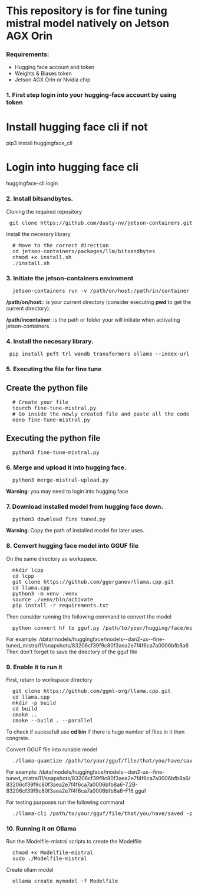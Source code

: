 # This repository is for fine tuning mistral model natively on Jetson AGX Orin

### Requirements:
- Hugging face account and token
- Weights & Biases token
- Jetson AGX Orin or Nvidia chip

### **1.** First step login into your hugging-face account by using token

  # Install hugging face cli if not
  
  pip3 install huggingface_cli

  # Login into hugging face cli
  
  huggingface-cli login

### **2.** Install bitsandbytes.
Cloning the required repository
<pre> git clone https://github.com/dusty-nv/jetson-containers.git </pre>
Install the necesary library
<pre>
  # Move to the correct direction
  cd jetson-containers/packages/llm/bitsandbytes
  chmod +x install.sh
  ./install.sh
</pre>

### **3.**  Initiate the jetson-containers enviroment
<pre>
  jetson-containers run -v /path/on/host:/path/in/container $(autotag bitsandbytes)
</pre>
**/path/on/host:**: is your current directory (consider executing **pwd** to get the current directory).

**/path/incontainer**: is the path or folder your will initiate when activating jetson-containers.

### **4.**  Install the necesary library.
<pre> pip install peft trl wandb transformers ollama --index-url https://pypi.org/simple </pre>

### **5.**  Executing the file for fine tune
## Create the python file
<pre>
  # Create your file
  tourch fine-tune-mistral.py
  # Go inside the newly created file and paste all the code in " fine-tune-mistral.py " in
  nano fine-tune-mistral.py
</pre>
## Executing the python file
<pre>
  python3 fine-tune-mistral.py
</pre>

### **6.** Merge and upload it into hugging face.
<pre>
  python3 merge-mistral-upload.py
</pre>

**Warning**: you may need to login into hugging face 

### **7.** Download installed model from hugging face down.
<pre>
  python3 download_fine_tuned.py
</pre>

**Warning**: Copy the path of installed model for later uses.

### **8.** Convert hugging face model into GGUF file
On the same directory as workspace.
<pre>
  mkdir lcpp
  cd lcpp
  git clone https://github.com/ggerganov/llama.cpp.git
  cd llama.cpp
  python3 -m venv .venv
  source ./venv/bin/activate
  pip install -r requirements.txt
</pre>
Then consider running the following command to convert the model
<pre>
  python convert_hf_to_gguf.py /path/to/your/hugging/face/model/that/you/downloaded/
</pre>
For example: /data/models/huggingface/models--dan2-ux--fine-tuned_mistral11/snapshots/83206cf39f9c80f3aea2e7f4f6ca7a0006bfb8a6
Then don't forget to save the directory of the gguf file

### **9.** Enable it to run it
First, return to workspace directory
<pre>
  git clone https://github.com/ggml-org/llama.cpp.git
  cd llama.cpp
  mkdir -p build
  cd build
  cmake ..
  cmake --build . --parallel
</pre>
To check if sucessfull use **cd bin** if there is huge number of files in it then congrate.

Convert GGUF file into runable model
<pre>
  ./llama-quantize /path/to/your/gguf/file/that/you/have/saved Q4_K_M
</pre>
For example: /data/models/huggingface/models--dan2-ux--fine-tuned_mistral11/snapshots/83206cf39f9c80f3aea2e7f4f6ca7a0006bfb8a6/83206cf39f9c80f3aea2e7f4f6ca7a0006bfb8a6-7.2B-83206cf39f9c80f3aea2e7f4f6ca7a0006bfb8a6-F16.gguf

For testing purposes run the following command
<pre>
  ./llama-cli /path/to/your/gguf/file/that/you/have/saved -p "Hello"
</pre>

### **10.** Running it on Ollama
Run the Modelfile-mistral scripts to create the Modelfile
<pre>
  chmod +x Modelfile-mistral
  sudo ./Modelfile-mistral
</pre>

Create ollam model
<pre>
  ollama create mymodel -f Modelfile
</pre>

